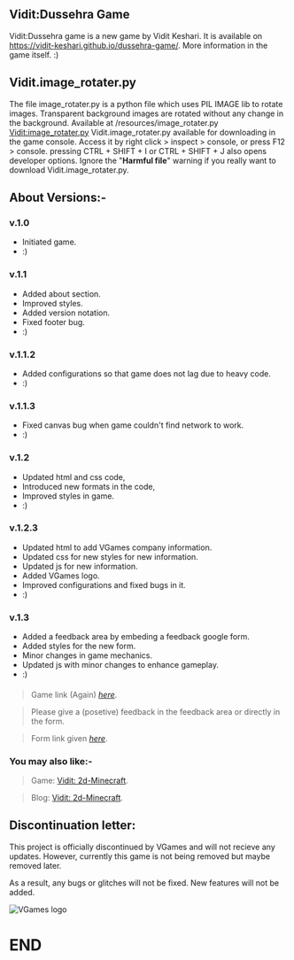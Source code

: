## Vidit:Dussehra Game
Vidit:Dussehra game is a new game by Vidit Keshari. It is available on https://vidit-keshari.github.io/dussehra-game/. More information in the game itself. :)
####
## Vidit.image_rotater.py
The file image_rotater.py is a python file which uses PIL IMAGE lib to rotate images. Transparent background images are rotated without any change in the background. Available at /resources/image_rotater.py
[Vidit:image_rotater.py](resources/image_rotater.py)
Vidit.image_rotater.py available for downloading in the game console. Access it by right click > inspect > console, or press F12 > console. pressing CTRL + SHIFT + I or CTRL + SHIFT + J also opens developer options.
Ignore the "**Harmful file**" warning if you really want to download Vidit.image_rotater.py.
####
## About Versions:-
### v.1.0
- Initiated game.
- :)
####
### v.1.1
- Added about section.
- Improved styles.
- Added version notation.
- Fixed footer bug.
- :)
####
### v.1.1.2
- Added configurations so that game does not lag due to heavy code.
- :)
####
### v.1.1.3
- Fixed canvas bug when game couldn't find network to work.
- :)
####
### v.1.2
- Updated html and css code,
- Introduced new formats in the code,
- Improved styles in game.
- :)
####
### v.1.2.3
- Updated html to add VGames company information.
- Updated css for new styles for new information.
- Updated js for new information.
- Added VGames logo.
- Improved configurations and fixed bugs in it.
- :)
### v.1.3
- Added a feedback area by embeding a feedback google form.
- Added styles for the new form.
- Minor changes in game mechanics.
- Updated js with minor changes to enhance gameplay.
- :)
####

> Game link (Again) [*here*](https://vidit-keshari.github.io/dussehra-game).

> Please give a (posetive) feedback in the feedback area or directly in the form.

> Form link given [*here*](https://forms.gle/K2dmrs96TxbYtbxQ8).

### You may also like:-
> Game: [Vidit: 2d-Minecraft](https://vidit-keshari.github.io/2d-Minecraft).

> Blog: [Vidit: 2d-Minecraft](https://github.com/Vidit-Keshari/2d-Minecraft).

## Discontinuation letter:
This project is officially discontinued by VGames and will not recieve any updates. However, currently this game is not being removed but maybe removed later.

As a result, any bugs or glitches will not be fixed. New features will not be added.

![VGames logo](https://github.com/user-attachments/assets/2e8f2bd0-1854-484f-9f99-d8d690406e50)

# END
